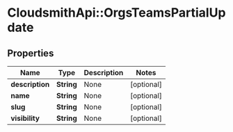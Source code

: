 # CloudsmithApi::OrgsTeamsPartialUpdate

## Properties
Name | Type | Description | Notes
------------ | ------------- | ------------- | -------------
**description** | **String** | None | [optional] 
**name** | **String** | None | [optional] 
**slug** | **String** | None | [optional] 
**visibility** | **String** | None | [optional] 


